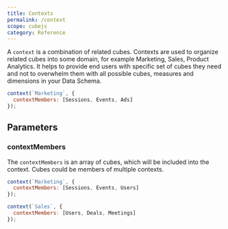 ```yaml
---
title: Contexts
permalink: /context
scope: cubejs
category: Reference
---
```


A `context` is a combination of related cubes. Contexts are used to organize
related cubes into some domain, for example Marketing, Sales, Product Analytics.
It helps to provide end users with specific set of cubes they need and not to
overwhelm them with all possible cubes, measures and dimensions in your Data
Schema.

```javascript
context(`Marketing`, {
  contextMembers: [Sessions, Events, Ads]
});
```
## Parameters

### contextMembers

The `contextMembers` is an array of cubes, which will be included into the
context. Cubes could be members of multiple contexts.

```javascript
context(`Marketing`, {
  contextMembers: [Sessions, Events, Users]
});

context(`Sales`, {
  contextMembers: [Users, Deals, Meetings]
});
```
